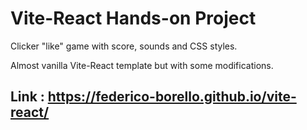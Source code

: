 # Vite-React Hands-on Project

  Clicker "like" game with score, sounds and CSS styles.

  Almost vanilla Vite-React template but with some modifications.

## Link : https://federico-borello.github.io/vite-react/
  